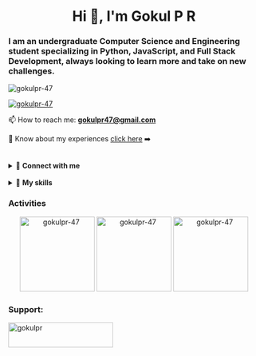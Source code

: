 <h1 align="center">Hi 👋, I'm Gokul P R</h1>
<h3 align="left">I am an undergraduate Computer Science and Engineering student specializing in Python, JavaScript, and Full Stack Development, always looking to learn more and take on new challenges.</h3>

<p align="left"> <img src="https://komarev.com/ghpvc/?username=gokulpr-47&label=Profile%20views&color=0e75b6&style=flat" alt="gokulpr-47" /> </p>

<p align="left"> <a href="https://github.com/ryo-ma/github-profile-trophy"><img src="https://github-profile-trophy.vercel.app/?username=gokulpr-47" alt="gokulpr-47" /></a> </p>

<!-- <p align="left"> <a href="https://twitter.com/gokul_pr_47" target="blank"><img src="https://img.shields.io/twitter/follow/gokul_pr_47?logo=twitter&style=for-the-badge" alt="gokul_pr_47" /></a> </p> -->

📫 How to reach me: **gokulpr47@gmail.com**

📄 Know about my experiences [click here](https://black-hestia-35.tiiny.site) ➡️

<br/>

<details>
  <summary> 🤝 <b> Connect with me </b></summary>
  <br />
  <p align="left">
    <a href="https://twitter.com/gokul_pr_47" target="blank"><img align="center" src="https://raw.githubusercontent.com/rahuldkjain/github-profile-readme-generator/master/src/images/icons/Social/twitter.svg" alt="gokul_pr_47" height="30" width="40" /></a>
    <a href="https://linkedin.com/in/gokul-pr-744710206" target="blank"><img align="center" src="https://raw.githubusercontent.com/rahuldkjain/github-profile-readme-generator/master/src/images/icons/Social/linked-in-alt.svg" alt="gokul-pr-744710206" height="30" width="40" /></a>
    <a href="https://www.leetcode.com/https://leetcode.com/u/gokulpr/" target="blank"><img align="center" src="https://raw.githubusercontent.com/rahuldkjain/github-profile-readme-generator/master/src/images/icons/Social/leet-code.svg" alt="https://leetcode.com/u/gokulpr/" height="30" width="40" /></a>
    <a href="https://discord.gg/3698" target="blank"><img align="center" src="https://raw.githubusercontent.com/rahuldkjain/github-profile-readme-generator/master/src/images/icons/Social/discord.svg" alt="3698" height="30" width="40" /></a>
  </p>
</details>

<br/>

<details>

  <summary> 🔗 <b>My skills</b> </summary>

Programming Languages

  <p>
    <img src="https://img.shields.io/badge/C-cd0303?style=for-the-badge&logo=c&logoColor=white" />
    <img src="https://img.shields.io/badge/Python-14354C?style=for-the-badge&logo=python&logoColor=white" />
    <img src="https://img.shields.io/badge/JavaScript-323330?style=for-the-badge&logo=javascript&logoColor=F7DF1E" />
    <img src="https://img.shields.io/badge/Markdown-000000?style=for-the-badge&logo=markdown&logoColor=white" />
  </p>
  
  Frontend Development
  <p>
    <img src="https://img.shields.io/badge/React-20232A?style=for-the-badge&logo=react&logoColor=61DAFB" />
    <img src="https://img.shields.io/badge/Bootstrap-7952B3?style=for-the-badge&logo=bootstrap&logoColor=white" />
    <img src="https://img.shields.io/badge/Html5-e54c21?style=for-the-badge&logo=html5&logoColor=white" />
    <img src="https://img.shields.io/badge/Css3-214ce5?style=for-the-badge&logo=css3&logoColor=white" />
    <img src="https://img.shields.io/badge/tailwind-35bef8?style=for-the-badge&logo=tailwindcss&logoColor=white" />
  </p>

Backend Development

  <p>
    <img src="https://img.shields.io/badge/Node.js-339933?style=for-the-badge&logo=nodedotjs&logoColor=white" />
    <img src="https://img.shields.io/badge/Express.js-000000?style=for-the-badge&logo=express&logoColor=white" />
    <img src="https://img.shields.io/badge/Django-092E20?style=for-the-badge&logo=django&logoColor=green" />
  </p>

Databases

  <p>
    <img src="https://img.shields.io/badge/MongoDB-4EA94B?style=for-the-badge&logo=mongodb&logoColor=white" />
    <img src="https://img.shields.io/badge/Firebase-FF8A65?style=for-the-badge&logo=firebase&logoColor=white" />
    <img src="https://img.shields.io/badge/MySQL-005C84?style=for-the-badge&logo=mysql&logoColor=white" />
  </p>

Softwares

  <p>
    <img src="https://img.shields.io/badge/Figma-a359ff?style=for-the-badge&logo=figma&logoColor=white" />
    <img src="https://img.shields.io/badge/Postman-FF8A65?style=for-the-badge&logo=postman&logoColor=white" />
  </p>

Other

  <p>
    <img src="https://img.shields.io/badge/Git-de4c36?style=for-the-badge&logo=git&logoColor=white" />
  </p>
</details>
<h3>Activities</h3>
<p align="center">
  <img height="150" src="https://github-readme-stats.vercel.app/api/top-langs?username=gokulpr-47&show_icons=true&locale=en&layout=compact" alt="gokulpr-47" />
  <img height="150" src="https://github-readme-stats.vercel.app/api?username=gokulpr-47&show_icons=true&locale=en" alt="gokulpr-47" />
  <img height="150" src="https://github-readme-streak-stats.herokuapp.com/?user=gokulpr-47&" alt="gokulpr-47" />
</p>

<h3 align="left">Support:</h3>
<p><a href="https://www.buymeacoffee.com/gokulpr "> <img align="left" src="https://cdn.buymeacoffee.com/buttons/v2/default-yellow.png" height="50" width="210" alt="gokulpr " /></a></p><br><br>
